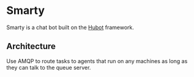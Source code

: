 # Smarty

Smarty is a chat bot built on the [Hubot][hubot] framework.

## Architecture

Use AMQP to route tasks to agents that run on any machines as long as they can
talk to the queue server.

[hubot]: http://hubot.github.com
[RabbitMQ]: http://www.rabbitmq.com
[amqp.node]: https://github.com/squaremo/amqp.node

